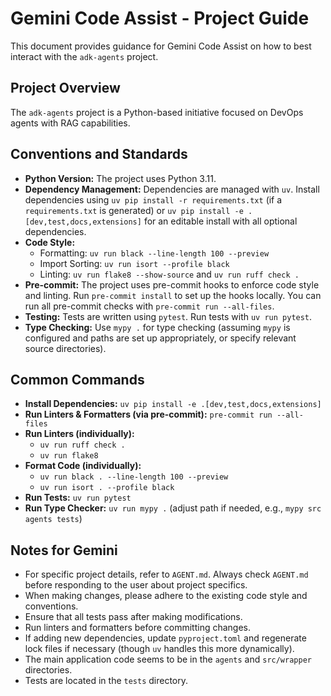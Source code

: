 # Gemini Code Assist - Project Guide

This document provides guidance for Gemini Code Assist on how to best interact with the `adk-agents` project.

## Project Overview

The `adk-agents` project is a Python-based initiative focused on DevOps agents with RAG capabilities.

## Conventions and Standards

*   **Python Version:** The project uses Python 3.11.
*   **Dependency Management:** Dependencies are managed with `uv`. Install dependencies using `uv pip install -r requirements.txt` (if a `requirements.txt` is generated) or `uv pip install -e .[dev,test,docs,extensions]` for an editable install with all optional dependencies.
*   **Code Style:**
    *   Formatting: `uv run black --line-length 100 --preview`
    *   Import Sorting: `uv run isort --profile black`
    *   Linting: `uv run flake8 --show-source` and `uv run ruff check .`
*   **Pre-commit:** The project uses pre-commit hooks to enforce code style and linting. Run `pre-commit install` to set up the hooks locally. You can run all pre-commit checks with `pre-commit run --all-files`.
*   **Testing:** Tests are written using `pytest`. Run tests with `uv run pytest`.
*   **Type Checking:** Use `mypy .` for type checking (assuming `mypy` is configured and paths are set up appropriately, or specify relevant source directories).

## Common Commands

*   **Install Dependencies:** `uv pip install -e .[dev,test,docs,extensions]`
*   **Run Linters & Formatters (via pre-commit):** `pre-commit run --all-files`
*   **Run Linters (individually):**
    *   `uv run ruff check .`
    *   `uv run flake8`
*   **Format Code (individually):**
    *   `uv run black . --line-length 100 --preview`
    *   `uv run isort . --profile black`
*   **Run Tests:** `uv run pytest`
*   **Run Type Checker:** `uv run mypy .` (adjust path if needed, e.g., `mypy src agents tests`)

## Notes for Gemini

*   For specific project details, refer to `AGENT.md`. Always check `AGENT.md` before responding to the user about project specifics.
*   When making changes, please adhere to the existing code style and conventions.
*   Ensure that all tests pass after making modifications.
*   Run linters and formatters before committing changes.
*   If adding new dependencies, update `pyproject.toml` and regenerate lock files if necessary (though `uv` handles this more dynamically).
*   The main application code seems to be in the `agents` and `src/wrapper` directories.
*   Tests are located in the `tests` directory.
